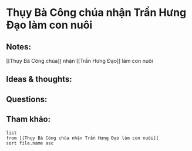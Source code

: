 # Thụy Bà Công chúa nhận Trần Hưng Đạo làm con nuôi

## Notes:
[[Thụy Bà Công chúa]] nhận [[Trần Hưng Đạo]] làm con nuôi

## Ideas & thoughts:

## Questions:


## Tham khảo:
```dataview
list
from [[Thụy Bà Công chúa nhận Trần Hưng Đạo làm con nuôi]]
sort file.name asc
```